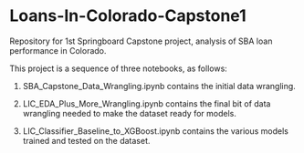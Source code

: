 # Loans-In-Colorado-Capstone1
Repository for 1st Springboard Capstone project, analysis of SBA loan performance in Colorado. 

This project is a sequence of three notebooks, as follows:

1. SBA_Capstone_Data_Wrangling.ipynb contains the initial data wrangling.

2. LIC_EDA_Plus_More_Wrangling.ipynb contains the final bit of data wrangling needed to make the dataset ready for models.

3. LIC_Classifier_Baseline_to_XGBoost.ipynb contains the various models trained and tested on the dataset.
